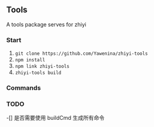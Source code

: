 ## Tools
A tools package serves for zhiyi

### Start
1. `git clone https://github.com/Yawenina/zhiyi-tools`
2. `npm install`
3. `npm link zhiyi-tools`
4. `zhiyi-tools build`

### Commands

### TODO
-[] 是否需要使用 buildCmd 生成所有命令

